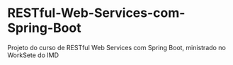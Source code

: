 # RESTful-Web-Services-com-Spring-Boot
Projeto do curso de RESTful Web Services com Spring Boot, ministrado no WorkSete do IMD
